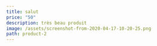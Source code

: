 ```yaml
---
title: salut
price: "50"
description: très beau produit
image: /assets/screenshot-from-2020-04-17-10-20-25.png
path: product-2
---
```

